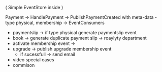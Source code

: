 ( Simple EventStore inside )

Payment 
-> HandlePayment 
-> PublishPaymentCreated with meta-data - type physical, membership
-> EventConsumers 
  - paymentslip -> if type physical generate paymentslip event
  - book -> generate duplicate payment slip -> roaylyty department
  - activate membership event ->
  - upgrade -> publish upgrade membership event
    - if sucessfull -> send email
  - video special cases
  - commison
